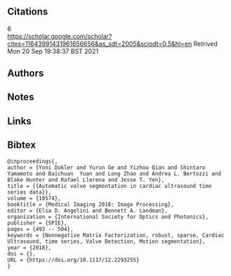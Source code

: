 # 
## Citations
6  
https://scholar.google.com/scholar?cites=11643991431961656656&as_sdt=2005&sciodt=0,5&hl=en 
Retrived Mon 20 Sep 19:38:37 BST 2021  

## Authors 

## Notes

## Links 

## Bibtex 

```
@inproceedings{,
author = {Yoni Dukler and Yurun Ge and Yizhou Qian and Shintaro Yamamoto and Baichuan  Yuan and Long Zhao and Andrea L. Bertozzi and Blake Hunter and Rafael Llerena and Jesse T. Yen},
title = {{Automatic valve segmentation in cardiac ultrasound time series data}},
volume = {10574},
booktitle = {Medical Imaging 2018: Image Processing},
editor = {Elsa D. Angelini and Bennett A. Landman},
organization = {International Society for Optics and Photonics},
publisher = {SPIE},
pages = {493 -- 504},
keywords = {Nonnegative Matrix Factorization, robust, sparse, Cardiac Ultrasound, time series, Valve Detection, Motion segmentation},
year = {2018},
doi = {},
URL = {https://doi.org/10.1117/12.2293255}
}
```

